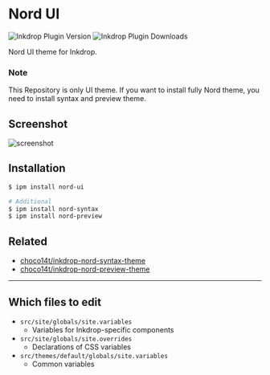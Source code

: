 # Nord UI

![Inkdrop Plugin Version](https://inkdrop-plugin-badge.vercel.app/api/version/nord-ui?style=for-the-badge)
![Inkdrop Plugin Downloads](https://inkdrop-plugin-badge.vercel.app/api/downloads/nord-ui?style=for-the-badge)

Nord UI theme for Inkdrop.

### Note

This Repository is only UI theme. If you want to install fully Nord theme, you need to install syntax and preview theme.

## Screenshot

![screenshot](https://raw.githubusercontent.com/choco14t/inkdrop-nord-ui-theme/master/Screenshot.png)

## Installation

```sh
$ ipm install nord-ui

# Additional
$ ipm install nord-syntax
$ ipm install nord-preview
```

## Related

- [choco14t/inkdrop-nord-syntax-theme](https://github.com/choco14t/inkdrop-nord-syntax-theme)
- [choco14t/inkdrop-nord-preview-theme](https://github.com/choco14t/inkdrop-nord-preview-theme)

---

## Which files to edit

- `src/site/globals/site.variables`
  - Variables for Inkdrop-specific components
- `src/site/globals/site.overrides`
  - Declarations of CSS variables
- `src/themes/default/globals/site.variables`
  - Common variables

